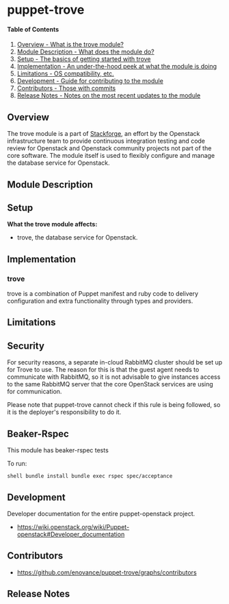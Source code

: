 puppet-trove
=============

#### Table of Contents

1. [Overview - What is the trove module?](#overview)
2. [Module Description - What does the module do?](#module-description)
3. [Setup - The basics of getting started with trove](#setup)
4. [Implementation - An under-the-hood peek at what the module is doing](#implementation)
5. [Limitations - OS compatibility, etc.](#limitations)
6. [Development - Guide for contributing to the module](#development)
7. [Contributors - Those with commits](#contributors)
8. [Release Notes - Notes on the most recent updates to the module](#release-notes)

Overview
--------

The trove module is a part of [Stackforge](https://github.com/stackforge), an effort by the Openstack infrastructure team to provide continuous integration testing and code review for Openstack and Openstack community projects not part of the core software. The module itself is used to flexibly configure and manage the database service for Openstack.

Module Description
------------------

Setup
-----

**What the trove module affects:**

* trove, the database service for Openstack.

Implementation
--------------

### trove

trove is a combination of Puppet manifest and ruby code to delivery configuration and extra functionality through types and providers.

Limitations
-----------

Security
--------

For security reasons, a separate in-cloud RabbitMQ cluster should be set up for Trove to use. The reason for this is that the guest agent needs to communicate with RabbitMQ, so it is not advisable to give instances access to the same RabbitMQ server that the core OpenStack services are using for communication.

Please note that puppet-trove cannot check if this rule is being followed, so it is the deployer's responsibility to do it.

Beaker-Rspec
------------

This module has beaker-rspec tests

To run:

``shell
bundle install
bundle exec rspec spec/acceptance
``

Development
-----------

Developer documentation for the entire puppet-openstack project.

* https://wiki.openstack.org/wiki/Puppet-openstack#Developer_documentation

Contributors
------------

* https://github.com/enovance/puppet-trove/graphs/contributors

Release Notes
-------------

